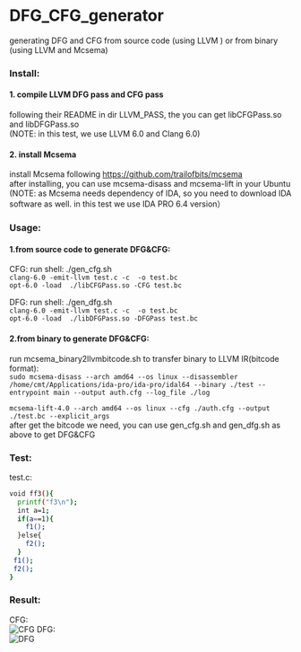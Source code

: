 # DFG_CFG_generator
generating DFG and CFG from source code (using LLVM ) or from binary (using LLVM and Mcsema)

### Install:  
#### 1. compile LLVM DFG pass and CFG pass   
following their README in dir LLVM_PASS, the you can get libCFGPass.so and libDFGPass.so   
(NOTE: in this test, we use LLVM 6.0 and Clang 6.0)  
  
#### 2. install Mcsema  
install Mcsema following  https://github.com/trailofbits/mcsema  
after installing, you can use mcsema-disass and mcsema-lift in your Ubuntu  
(NOTE: as Mcsema needs dependency of IDA, so you need to download IDA software as well. in this test we use IDA PRO 6.4 version）  

### Usage:  
#### 1.from source code to generate DFG&CFG:  
CFG: run shell: ./gen_cfg.sh    
`clang-6.0 -emit-llvm test.c -c  -o test.bc`   
`opt-6.0 -load  ./libCFGPass.so -CFG test.bc`  

DFG: run shell: ./gen_dfg.sh  
`clang-6.0 -emit-llvm test.c -c  -o test.bc`  
`opt-6.0 -load  ./libDFGPass.so -DFGPass test.bc`  

#### 2.from binary to generate DFG&CFG:  
run mcsema_binary2llvmbitcode.sh to transfer binary to LLVM IR(bitcode format):  
`sudo mcsema-disass --arch amd64 --os linux --disassembler /home/cmt/Applications/ida-pro/ida-pro/idal64 --binary ./test --entrypoint main --output auth.cfg --log_file ./log`  

`mcsema-lift-4.0 --arch amd64 --os linux --cfg ./auth.cfg --output ./test.bc --explicit_args`  
after get the bitcode we need, you can use gen_cfg.sh and gen_dfg.sh as above to get DFG&CFG  

### Test:  
test.c:  
```bash
void ff3(){
  printf("f3\n");
  int a=1;
  if(a==1){
    f1();
  }else{
    f2();
  }
 f1();
 f2();
}

```

### Result:  
CFG:  
![CFG](https://github.com/meton-robean/CFG_DFG_generator/blob/master/imgs/cfg/f3_cfg.png )
DFG:  
![DFG](https://github.com/meton-robean/CFG_DFG_generator/blob/master/imgs/dfg/f3_dfg.png )   



